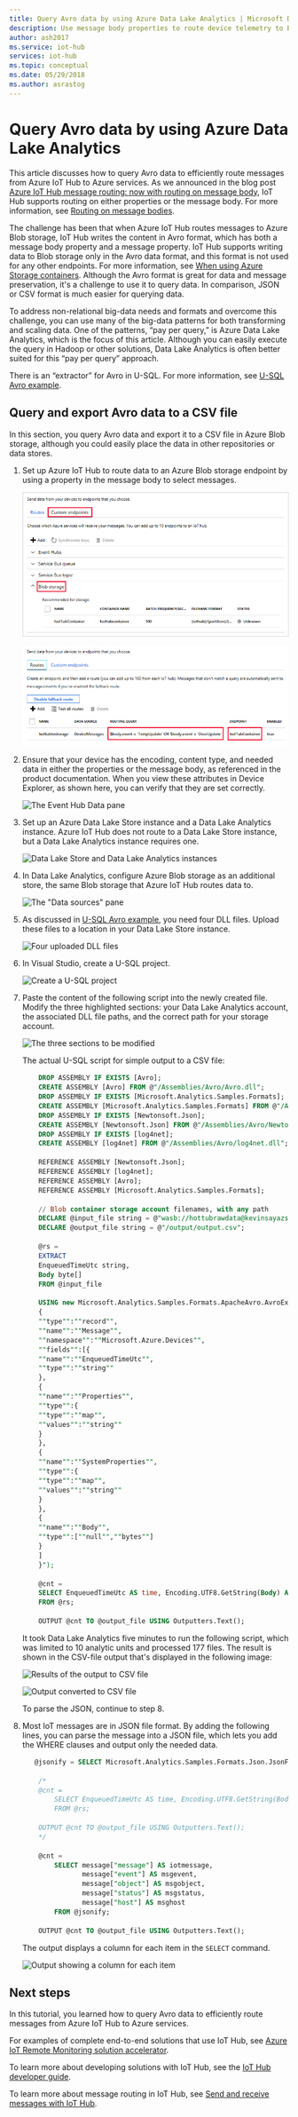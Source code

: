 ```yaml
---
title: Query Avro data by using Azure Data Lake Analytics | Microsoft Docs
description: Use message body properties to route device telemetry to Blob storage and query the Avro format data that's written to Blob storage.
author: ash2017
ms.service: iot-hub 
services: iot-hub 
ms.topic: conceptual
ms.date: 05/29/2018
ms.author: asrastog
---
```


# Query Avro data by using Azure Data Lake Analytics

This article discusses how to query Avro data to efficiently route messages from Azure IoT Hub to Azure services. As we announced in the blog post [Azure IoT Hub message routing: now with routing on message body], IoT Hub supports routing on either properties or the message body. For more information, see [Routing on message bodies][Routing on message bodies]. 

The challenge has been that when Azure IoT Hub routes messages to Azure Blob storage, IoT Hub writes the content in Avro format, which has both a message body property and a message property. IoT Hub supports writing data to Blob storage only in the Avro data format, and this format is not used for any other endpoints. For more information, see [When using Azure Storage containers][When using Azure storage containers]. Although the Avro format is great for data and message preservation, it's a challenge to use it to query data. In comparison, JSON or CSV format is much easier for querying data.

To address non-relational big-data needs and formats and overcome this challenge, you can use many of the big-data patterns for both transforming and scaling data. One of the patterns, “pay per query,” is Azure Data Lake Analytics, which is the focus of this article. Although you can easily execute the query in Hadoop or other solutions, Data Lake Analytics is often better suited for this “pay per query” approach. 

There is an “extractor” for Avro in U-SQL. For more information, see [U-SQL Avro example].

## Query and export Avro data to a CSV file
In this section, you query Avro data and export it to a CSV file in Azure Blob storage, although you could easily place the data in other repositories or data stores.

1. Set up Azure IoT Hub to route data to an Azure Blob storage endpoint by using a property in the message body to select messages.

    ![The "Custom endpoints" section][img-query-avro-data-1a]

    ![The Routes command][img-query-avro-data-1b]

2. Ensure that your device has the encoding, content type, and needed data in either the properties or the message body, as referenced in the product documentation. When you view these attributes in Device Explorer, as shown here, you can verify that they are set correctly.

    ![The Event Hub Data pane][img-query-avro-data-2]

3. Set up an Azure Data Lake Store instance and a Data Lake Analytics instance. Azure IoT Hub does not route to a Data Lake Store instance, but a Data Lake Analytics instance requires one.

    ![Data Lake Store and Data Lake Analytics instances][img-query-avro-data-3]

4. In Data Lake Analytics, configure Azure Blob storage as an additional store, the same Blob storage that Azure IoT Hub routes data to.

    ![The "Data sources" pane][img-query-avro-data-4]
 
5. As discussed in [U-SQL Avro example], you need four DLL files. Upload these files to a location in your Data Lake Store instance.

    ![Four uploaded DLL files][img-query-avro-data-5] 

6. In Visual Studio, create a U-SQL project.
 
    ![Create a U-SQL project][img-query-avro-data-6]

7. Paste the content of the following script into the newly created file. Modify the three highlighted sections: your Data Lake Analytics account, the associated DLL file paths, and the correct path for your storage account.
    
    ![The three sections to be modified][img-query-avro-data-7a]

    The actual U-SQL script for simple output to a CSV file:
    
    ```sql
        DROP ASSEMBLY IF EXISTS [Avro];
        CREATE ASSEMBLY [Avro] FROM @"/Assemblies/Avro/Avro.dll";
        DROP ASSEMBLY IF EXISTS [Microsoft.Analytics.Samples.Formats];
        CREATE ASSEMBLY [Microsoft.Analytics.Samples.Formats] FROM @"/Assemblies/Avro/Microsoft.Analytics.Samples.Formats.dll";
        DROP ASSEMBLY IF EXISTS [Newtonsoft.Json];
        CREATE ASSEMBLY [Newtonsoft.Json] FROM @"/Assemblies/Avro/Newtonsoft.Json.dll";
        DROP ASSEMBLY IF EXISTS [log4net];
        CREATE ASSEMBLY [log4net] FROM @"/Assemblies/Avro/log4net.dll";

        REFERENCE ASSEMBLY [Newtonsoft.Json];
        REFERENCE ASSEMBLY [log4net];
        REFERENCE ASSEMBLY [Avro];
        REFERENCE ASSEMBLY [Microsoft.Analytics.Samples.Formats];

        // Blob container storage account filenames, with any path
        DECLARE @input_file string = @"wasb://hottubrawdata@kevinsayazstorage/kevinsayIoT/{*}/{*}/{*}/{*}/{*}/{*}";
        DECLARE @output_file string = @"/output/output.csv";

        @rs =
        EXTRACT
        EnqueuedTimeUtc string,
        Body byte[]
        FROM @input_file

        USING new Microsoft.Analytics.Samples.Formats.ApacheAvro.AvroExtractor(@"
        {
        ""type"":""record"",
        ""name"":""Message"",
        ""namespace"":""Microsoft.Azure.Devices"",
        ""fields"":[{
        ""name"":""EnqueuedTimeUtc"",
        ""type"":""string""
        },
        {
        ""name"":""Properties"",
        ""type"":{
        ""type"":""map"",
        ""values"":""string""
        }
        },
        {
        ""name"":""SystemProperties"",
        ""type"":{
        ""type"":""map"",
        ""values"":""string""
        }
        },
        {
        ""name"":""Body"",
        ""type"":[""null"",""bytes""]
        }
        ]
        }");

        @cnt =
        SELECT EnqueuedTimeUtc AS time, Encoding.UTF8.GetString(Body) AS jsonmessage
        FROM @rs;

        OUTPUT @cnt TO @output_file USING Outputters.Text(); 
    ```    

    It took Data Lake Analytics five minutes to run the following script, which was limited to 10 analytic units and processed 177 files. The result is shown in the CSV-file output that's displayed in the following image:
    
    ![Results of the output to CSV file][img-query-avro-data-7b]

    ![Output converted to CSV file][img-query-avro-data-7c]

    To parse the JSON, continue to step 8.
    
8. Most IoT messages are in JSON file format. By adding the following lines, you can parse the message into a JSON file, which lets you add the WHERE clauses and output only the needed data.

    ```sql
       @jsonify = SELECT Microsoft.Analytics.Samples.Formats.Json.JsonFunctions.JsonTuple(Encoding.UTF8.GetString(Body)) AS message FROM @rs;
    
        /*
        @cnt =
            SELECT EnqueuedTimeUtc AS time, Encoding.UTF8.GetString(Body) AS jsonmessage
            FROM @rs;
        
        OUTPUT @cnt TO @output_file USING Outputters.Text();
        */
        
        @cnt =
        	SELECT message["message"] AS iotmessage,
        		   message["event"] AS msgevent,
        		   message["object"] AS msgobject,
        		   message["status"] AS msgstatus,
        		   message["host"] AS msghost
        	FROM @jsonify;
        	
        OUTPUT @cnt TO @output_file USING Outputters.Text();
    ```

    The output displays a column for each item in the `SELECT` command. 
    
    ![Output showing a column for each item][img-query-avro-data-8]

## Next steps
In this tutorial, you learned how to query Avro data to efficiently route messages from Azure IoT Hub to Azure services.

For examples of complete end-to-end solutions that use IoT Hub, see [Azure IoT Remote Monitoring solution accelerator][lnk-iot-sa-land].

To learn more about developing solutions with IoT Hub, see the [IoT Hub developer guide].

To learn more about message routing in IoT Hub, see [Send and receive messages with IoT Hub][lnk-devguide-messaging].

<!-- Images -->
[img-query-avro-data-1a]: ./media/iot-hub-query-avro-data/query-avro-data-1a.png
[img-query-avro-data-1b]: ./media/iot-hub-query-avro-data/query-avro-data-1b.png
[img-query-avro-data-2]: ./media/iot-hub-query-avro-data/query-avro-data-2.png
[img-query-avro-data-3]: ./media/iot-hub-query-avro-data/query-avro-data-3.png
[img-query-avro-data-4]: ./media/iot-hub-query-avro-data/query-avro-data-4.png
[img-query-avro-data-5]: ./media/iot-hub-query-avro-data/query-avro-data-5.png
[img-query-avro-data-6]: ./media/iot-hub-query-avro-data/query-avro-data-6.png
[img-query-avro-data-7a]: ./media/iot-hub-query-avro-data/query-avro-data-7a.png
[img-query-avro-data-7b]: ./media/iot-hub-query-avro-data/query-avro-data-7b.png
[img-query-avro-data-7c]: ./media/iot-hub-query-avro-data/query-avro-data-7c.png
[img-query-avro-data-8]: ./media/iot-hub-query-avro-data/query-avro-data-8.png

<!-- Links -->
[Azure IoT Hub message routing: now with routing on message body]: https://azure.microsoft.com/blog/iot-hub-message-routing-now-with-routing-on-message-body/

[Routing on message bodies]: iot-hub-devguide-query-language.md#routing-on-message-bodies
[When using Azure storage containers]:iot-hub-devguide-endpoints.md#when-using-azure-storage-containers

[U-SQL Avro example]:https://github.com/Azure/usql/tree/master/Examples/AvroExamples

[lnk-iot-sa-land]: ../iot-accelerators/index.yml
[IoT Hub developer guide]: iot-hub-devguide.md
[lnk-devguide-messaging]: iot-hub-devguide-messaging.md
